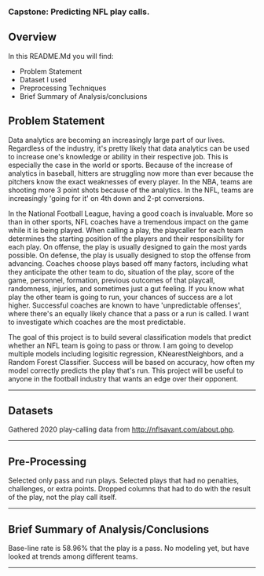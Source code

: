 ### Capstone: Predicting NFL play calls.


## Overview

In this README.Md you will find:
- Problem Statement
- Dataset I used
- Preprocessing Techniques
- Brief Summary of Analysis/conclusions

## Problem Statement

Data analytics are becoming an increasingly large part of our lives. Regardless of the industry, it's pretty likely that data analytics can be used to increase one's knowledge or ability in their respective job. This is especially the case in the world or sports. Because of the increase of analytics in baseball, hitters are struggling now more than ever because the pitchers know the exact weaknesses of every player. In the NBA, teams are shooting more 3 point shots because of the analytics. In the NFL, teams are increasingly 'going for it' on 4th down and 2-pt conversions. 

In the National Football League, having a good coach is invaluable. More so than in other sports, NFL coaches have a tremendous impact on the game while it is being played. When calling a play, the playcaller for each team determines the starting position of the players and their responsibility for each play. On offense, the play is usually designed to gain the most yards possible. On defense, the play is usually designed to stop the offense from advancing. Coaches choose plays based off many factors, including what they anticipate the other team to do, situation of the play, score of the game, personnel, formation, previous outcomes of that playcall, randomness, injuries, and sometimes just a gut feeling. If you know what play the other team is going to run, your chances of success are a lot higher. Successful coaches are known to have 'unpredictable offenses', where there's an equally likely chance that a pass or a run is called. I want to investigate which coaches are the most predictable. 

The goal of this project is to build several classification models that predict whether an NFL team is going to pass or throw. I am going to develop multiple models including logisitic regression, KNearestNeighbors, and a Random Forest Classifier. Success will be based on accuracy, how often my model correctly predicts the play that's run. This project will be useful to anyone in the football industry that wants an edge over their opponent.

---
## Datasets

Gathered 2020 play-calling data from http://nflsavant.com/about.php.   

---
## Pre-Processing
Selected only pass and run plays. Selected plays that had no penalties, challenges, or extra points. Dropped columns that had to do with the result of the play, not the play call itself. 

---
## Brief Summary of Analysis/Conclusions

Base-line rate is 58.96% that the play is a pass. No modeling yet, but have looked at trends among different teams. 

---